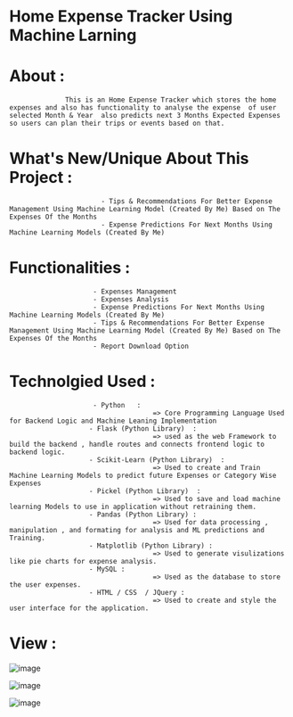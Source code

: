 #                                                                                 Home Expense Tracker Using Machine Larning 

   


# About : 
                  This is an Home Expense Tracker which stores the home expenses and also has functionality to analyse the expense  of user selected Month & Year  also predicts next 3 Months Expected Expenses               so users can plan their trips or events based on that.

# What's New/Unique About This Project :

                           - Tips & Recommendations For Better Expense Management Using Machine Learning Model (Created By Me) Based on The Expenses Of the Months 
                           - Expense Predictions For Next Months Using Machine Learning Models (Created By Me)
                  
# Functionalities :

                         - Expenses Management 
                         - Expenses Analysis
                         - Expense Predictions For Next Months Using Machine Learning Models (Created By Me)
                         - Tips & Recommendations For Better Expense Management Using Machine Learning Model (Created By Me) Based on The Expenses Of the Months 
                         - Report Download Option 


# Technolgied Used :      
                         
                         - Python   :
                                        => Core Programming Language Used for Backend Logic and Machine Leaning Implementation
                        - Flask (Python Library)  :
                                        => used as the web Framework to build the backend , handle routes and connects frontend logic to backend logic.
                        - Scikit-Learn (Python Library)  :     
                                        => Used to create and Train Machine Learning Models to predict future Expenses or Category Wise Expenses
                        - Pickel (Python Library)  :         
                                        => Used to save and load machine learning Models to use in application without retraining them.
                        - Pandas (Python Library) :
                                        => Used for data processing , manipulation , and formating for analysis and ML predictions and Training.
                        - Matplotlib (Python Library) :
                                        => Used to generate visulizations like pie charts for expense analysis.
                        - MySQL :
                                        => Used as the database to store the user expenses.
                        - HTML / CSS  / JQuery :
                                        => Used to create and style the user interface for the application.

# View :





![image](https://github.com/user-attachments/assets/9c8068e0-0c4c-4a08-8e91-243128035b7b)


![image](https://github.com/user-attachments/assets/6a16d2ae-98d0-4217-be08-216e47df84d7)


![image](https://github.com/user-attachments/assets/30b15804-ea59-4d69-abf3-d117cb248877)


 

                            
                        


